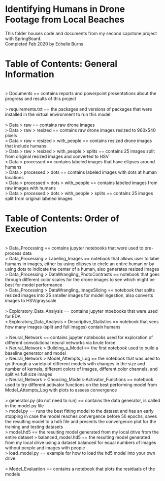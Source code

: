 # Identifying Humans in Drone Footage from Local Beaches
This folder houses code and documents from my second capstone project with SpringBoard. 
<br>
Completed Feb 2020 by Echelle Burns

# Table of Contents: General Information 
<br>
> Documents == contains reports and powerpoint presentations about the progress and results
    of this project
<br>
<br>
> requirements.txt == the packages and versions of packages that were installed in the virtual
    environment to run this model
<br>
<br>
> Data > raw  == contains raw drone images
<br>
> Data > raw > resized == contains raw drone images resized to 960x540 pixels
<br>
> Data > raw > resized > with_people == contains resized drone images that include humans
<br>
> Data > raw > resized > with_people > splits == contains 25 images split from original 
    resized images and converted to HSV
<br>
> Data > processed == contains labeled images that have ellipses around humans
<br>
> Data > processed > dots == contains labeled images with dots at human locations 
<br>
> Data > processed > dots > with_people == contains labeled images from raw images with humans
<br>
> Data > processed > dots > with_people > splits == contains 25 images split from original labeled
    images

# Table of Contents: Order of Execution
<br>
> Data_Processing == contains jupyter notebooks that were used to pre-process data
<br>
> Data_Processing > Labeling_Images == notebook that allows user to label humans in images, either
   by using ellipses to circle an entire human or by using dots to indicate the center of a human, 
   also generates resized images
<br>
> Data_Processing > DataWrangling_PhotoContrasts == notebook that goes through different color scales 
   for the   drone images to see which might be best for model performance
<br>
> Data_Processing > DataWrangling_ImageSlicing == notebook that splits resized images into 25 smaller
   images for model ingestion, also converts images to HSV/grayscale
<br>
<br>
> Exploratory_Data_Analysis == contains jupyter ntoebooks that were used for EDA
<br>
> Exploratory_Data_Analysis > Descriptive_Statistics == notebook that sees how many images (split and 
    full images) contain humans
<br>
<br>
> Neural_Network == contains jupyter notebooks used for exploration of different convolutional neural
    networks via brute force
<br>
> Neural_Network > Building_a_Model == the first notebook used to build a baseline generator and model
<br>
> Neural_Network > Model_Attempts_Log == the notebook that was used to go through a variety of different
    models with changes in the size and number of kernels, different colors of images, different color 
    channels, and split vs full size images
<br>
> Neural_Network > Choosing_Models-Activator_Functions == notebook used to try different activator 
    functions on the best performing model from Model_Attempts_Log with plots to assess convergence
<br>
<br>
> generator.py (do not need to run) == contains the data generator, is called in the model.py file
<br>
> model.py == runs the best fitting model to the dataset and has an early stopping in case the model
    reaches convergence before 50 epochs, saves the resulting model to a hd5 file and presents the
    convergence plot for the training and testing datasets
<br>
> model.hd5 == the resulting model generated from my local drive from the entire dataset
> balanced_model.hd5 == the resulting model generated from my local drive using a dataset balanced
    for equal numbers of images without people and images with people
<br>
> load_model.py == example for how to load the hd5 model into your own drive
<br> 
<br>
> Model_Evaluation == contains a notebook that plots the residuals of the models
